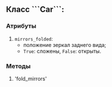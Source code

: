 
<h2>Класс ```Car```:</h2>

<h3>Атрибуты</h3>

1. ```mirrors_folded```:
    * положение зеркал заднего вида;
    * ```True```: сложены, ```False```: открыты.


<h3>Методы</h3>

1. 'fold_mirrors'
